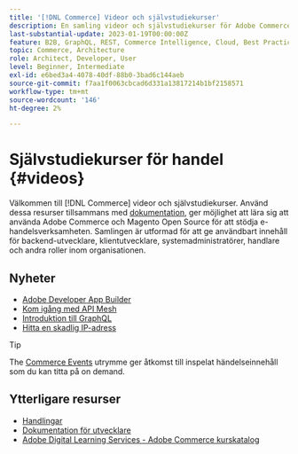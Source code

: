 ```yaml
---
title: '[!DNL Commerce] Videor och självstudiekurser'
description: En samling videor och självstudiekurser för Adobe Commerce och Magento Open Source
last-substantial-update: 2023-01-19T00:00:00Z
feature: B2B, GraphQL, REST, Commerce Intelligence, Cloud, Best Practices, API Mesh, App Builder
topic: Commerce, Architecture
role: Architect, Developer, User
level: Beginner, Intermediate
exl-id: e6bed3a4-4078-40df-88b0-3bad6c144aeb
source-git-commit: f7aa1f0063cbcad6d331a13817214b1bf2158571
workflow-type: tm+mt
source-wordcount: '146'
ht-degree: 2%

---
```


# Självstudiekurser för handel {#videos}

Välkommen till [!DNL Commerce] videor och självstudiekurser. Använd dessa resurser tillsammans med [dokumentation](https://experienceleague.adobe.com/docs/commerce.html), ger möjlighet att lära sig att använda Adobe Commerce och Magento Open Source för att stödja e-handelsverksamheten. Samlingen är utformad för att ge användbart innehåll för backend-utvecklare, klientutvecklare, systemadministratörer, handlare och andra roller inom organisationen.

<div id="whats-new-section">

## Nyheter

- [Adobe Developer App Builder](../app-builder/introduction-to-app-builder.md)
- [Kom igång med API Mesh](../api-mesh/getting-started-api-mesh.md)
- [Introduktion till GraphQL](../graphql-rest/intro-graphql.md)
- [Hitta en skadlig IP-adress](../new-relic/malicious-ip.md)

</div>
<div id="recs-overview-body-1"></div>
<div id="recs-overview-body-2"></div>
<div id="recs-overview-body-3"></div>
<div id="recs-overview-body-4"></div>
<div id="recs-overview-body-5"></div>
<div id="recs-overview-body-6"></div>

>[!TIP]
>
>The [Commerce Events](https://experienceleague.adobe.com/docs/commerce-events/events/overview.html) utrymme ger åtkomst till inspelat händelseinnehåll som du kan titta på on demand.

## Ytterligare resurser

- [Handlingar](https://experienceleague.adobe.com/docs/commerce-admin/user-guides/home.html)
- [Dokumentation för utvecklare](https://developer.adobe.com/commerce)
- [Adobe Digital Learning Services - Adobe Commerce kurskatalog](https://learning.adobe.com/catalog.html?solution=Adobe%20Commerce)
